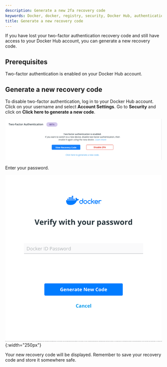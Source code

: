 ```yaml
---
description: Generate a new 2fa recovery code
keywords: Docker, docker, registry, security, Docker Hub, authentication, two-factor authentication
title: Generate a new recovery code
---
```


If you have lost your two-factor authentication recovery code and still have
access to your Docker Hub account, you can generate a new recovery code.

## Prerequisites

Two-factor authentication is enabled on your Docker Hub account.

## Generate a new recovery code

To disable two-factor authentication, log in to your Docker Hub account. Click
on your username and select **Account Settings**.  Go to **Security** and click
on **Click here to generate a new code**.

![New recovery code link](../images/2fa-disable-2fa.png)

Enter your password.

![Enter your password](../images/2fa-pw-new-code.png){:width="250px"}

Your new recovery code will be displayed. Remember to save your recovery code
and store it somewhere safe.

